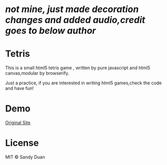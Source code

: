 # _**not mine, just made decoration changes and added audio,credit goes to below author**_
# Tetris

This is a small html5 tetris game , written by pure javascript and html5 canvas,modular by browserify.

Just a practice, if  you are interested in writing html5 games,check the code and have fun!

# Demo

[Original Site](http://sandywalker.github.io/Tetris/)


# License

MIT © Sandy Duan
